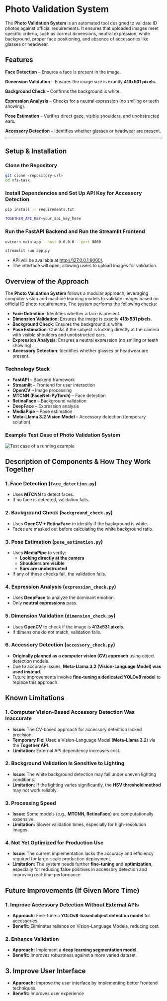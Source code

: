 # Photo Validation System

The **Photo Validation System** is an automated tool designed to validate ID photos against official requirements. It ensures that uploaded images meet specific criteria, such as correct dimensions, neutral expression, white background, proper face positioning, and absence of accessories like glasses or headwear.

## Features

**Face Detection** – Ensures a face is present in the image.

**Dimension Validation** – Ensures the image size is exactly **413x531 pixels**.

**Background Check** – Confirms the background is white.

**Expression Analysis** – Checks for a neutral expression (no smiling or teeth showing).

**Pose Estimation** – Verifies direct gaze, visible shoulders, and unobstructed ears.

**Accessory Detection** – Identifies whether glasses or headwear are present.

---

## **Setup & Installation**

### **Clone the Repository**

```bash
git clone <repository-url>
cd vfs-task
```

### **Install Dependencies and Set Up API Key for Accessory Detection**

```bash
pip install -r requirements.txt

TOGETHER_API_KEY=your_api_key_here
```

### **Run the FastAPI Backend and Run the Streamlit Frontend**

```bash
uvicorn main:app --host 0.0.0.0 --port 8000

streamlit run app.py
```

- API will be available at http://127.0.0.1:8000/.
- The interface will open, allowing users to upload images for validation.

## Overview of the Approach

The **Photo Validation System** follows a modular approach, leveraging computer vision and machine learning models to validate images based on official ID photo requirements. The system performs the following checks:

- **Face Detection**: Identifies whether a face is present.
- **Dimension Validation**: Ensures the image is exactly **413x531 pixels**.
- **Background Check**: Ensures the background is white.
- **Pose Estimation**: Checks if the subject is looking directly at the camera with visible shoulders and unobstructed ears.
- **Expression Analysis**: Ensures a neutral expression (no smiling or teeth showing).
- **Accessory Detection**: Identifies whether glasses or headwear are present.

### **Technology Stack**

- **FastAPI** – Backend framework
- **Streamlit** – Frontend for user interaction
- **OpenCV** – Image processing
- **MTCNN (FaceNet-PyTorch)** – Face detection
- **RetinaFace** – Background validation
- **DeepFace** – Expression analysis
- **MediaPipe** – Pose estimation
- **Meta-Llama 3.2 Vision Model** – Accessory detection (temporary solution)

### Example Test Case of Photo Validation System

![Test case of a running example](test_case.jpg)

## Description of Components & How They Work Together

### **1️. Face Detection (`face_detection.py`)**

- Uses **MTCNN** to detect faces.
- If no face is detected, validation fails.

### **2️. Background Check (`background_check.py`)**

- Uses **OpenCV + RetinaFace** to identify if the background is white.
- Faces are masked out before calculating the white background ratio.

### **3️. Pose Estimation (`pose_estimation.py`)**

- Uses **MediaPipe** to verify:
  - **Looking directly at the camera**
  - **Shoulders are visible**
  - **Ears are unobstructed**
- If any of these checks fail, the validation fails.

### **4️. Expression Analysis (`expression_check.py`)**

- Uses **DeepFace** to analyze the dominant emotion.
- Only **neutral expressions** pass.

### **5️. Dimension Validation (`dimension_check.py`)**

- Uses **OpenCV** to check if the image is **413x531 pixels**.
- If dimensions do not match, validation fails.

### **6️. Accessory Detection (`accessory_check.py`)**

- **Originally planned as a computer vision (CV) approach** using object detection models.
- Due to accuracy issues, **Meta-Llama 3.2 (Vision-Language Model) was used instead**.
- Future improvements involve **fine-tuning a dedicated YOLOv8 model** to replace this approach.

## Known Limitations

### 1. Computer Vision-Based Accessory Detection Was Inaccurate

- **Issue:** The CV-based approach for accessory detection lacked precision.
- **Temporary Fix:** Used a Vision-Language Model (**Meta-Llama 3.2**) via the **Together API**.
- **Limitation:** External API dependency increases cost.

### 2. Background Validation Is Sensitive to Lighting

- **Issue:** The white background detection may fail under uneven lighting conditions.
- **Limitation:** If the lighting varies significantly, the **HSV threshold method** may not work reliably.

### 3. Processing Speed

- **Issue:** Some models (e.g., **MTCNN, RetinaFace**) are computationally expensive.
- **Limitation:** Slower validation times, especially for high-resolution images.

### 4. Not Yet Optimized for Production Use

- **Issue:** The current implementation lacks the accuracy and efficiency required for large-scale production deployment.
- **Limitation:** The system needs further **fine-tuning** and **optimization**, especially for reducing false positives in accessory detection and improving real-time performance.


## Future Improvements (If Given More Time)

### 1. Improve Accessory Detection Without External APIs

- **Approach:** Fine-tune a **YOLOv8-based object detection model** for accessories.
- **Benefit:** Eliminates reliance on Vision-Language Models, reducing cost.

### 2. Enhance Validation

- **Approach:** Implement a **deep learning segmentation model**.
- **Benefit:** Improves robustness against a more varied dataset.

## 3. Improve User Interface

- **Approach:** Improve the user interface by implementing better frontend techniques.
- **Benefit:** Improves user experience